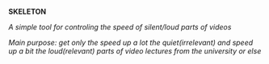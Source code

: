 **SKELETON**

*A simple tool for controling the speed of silent/loud parts of videos*

_Main purpose: get only the speed up a lot the quiet(irrelevant) and speed up a bit the loud(relevant) parts of video lectures from the university or else_